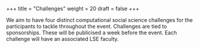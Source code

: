 +++
title = "Challenges"
weight = 20
draft = false
+++

We aim to have four distinct computational social science challenges for the participants to tackle throughout the event. Challenges are tied to sponsorships. These will be publicised a week before the event. Each challenge will have an associated LSE faculty.